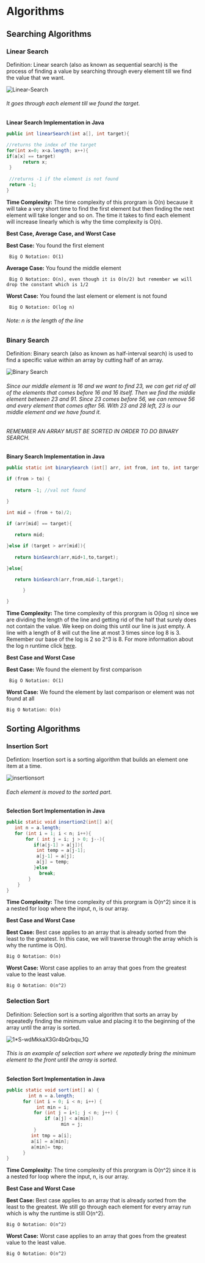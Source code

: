 # Algorithms

## Searching Algorithms

### Linear Search 

Definition: Linear search (also as known as sequential search) is the process of finding a value by searching through every element till we find the value that we want.

![Linear-Search](https://user-images.githubusercontent.com/42160652/71761075-d57d0800-2e94-11ea-88b9-98264291afa3.png)
###### It goes through each element till we found the target.

**Linear Search Implementation in Java**
```java
public int linearSearch(int a[], int target){

//returns the index of the target 
for(int x=0; x<a.length; x++){
if(a[x] == target)
      return x;
 }
 
 //returns -1 if the element is not found
 return -1;
}
```

**Time Complexity:** The time complexity of this prorgram is O(n) because it will take a very short time to find the first
element but then finding the next element will take longer and so on. The time it takes to find each element will increase linearly which is why the time complexity is O(n).

__Best Case, Average Case, and Worst Case__ 

**Best Case:** You found the first element                           
      
     Big O Notation: O(1)

**Average Case:** You found the middle element
     
     Big O Notation: O(n), even though it is O(n/2) but remember we will drop the constant which is 1/2

**Worst Case:** You found the last element or element is not found
     
     Big O Notation: O(log n)
   
###### Note: n is the length of the line
      
### Binary Search 

Definition: Binary search (also as known as half-interval search) is used to find a specific value within an array by cutting half of an array.

![Binary Search](https://www.geeksforgeeks.org/wp-content/uploads/Binary-Search.png)
###### Since our middle element is 16 and we want to find 23, we can get rid of all of the elements that comes before 16 and 16 itself. Then we find the middle element between 23 and 91. Since 23 comes before 56, we can remove 56 and every element that comes after 56. With 23 and 28 left, 23 is our middle element and we have found it.
###### REMEMBER AN ARRAY MUST BE SORTED IN ORDER TO DO BINARY SEARCH.

**Binary Search Implementation in Java**
```java
public static int binarySearch (int[] arr, int from, int to, int target) {

if (from > to) {
  
   return -1; //val not found 

}
  
int mid = (from + to)/2;

if (arr[mid] == target){

   return mid;

}else if (target > arr[mid]){
   
   return binSearch(arr,mid+1,to,target);

}else{

   return binSearch(arr,from,mid-1,target);

      }

}
```

**Time Complexity:** The time complexity of this prorgram is O(log n) since we are dividing the length of the line and getting rid of the half that surely does not contain the value. We keep on doing this until our line is just empty. A line with a length of 8 will cut the line at most 3 times since log 8 is 3. Remember our base of the log is 2 so 2^3 is 8. For more information about the log n runtime click [here](https://github.com/fayedraza/Big-O#olog-n-runtime).

__Best Case and Worst Case__

**Best Case:** We found the element by first comparison

     Big O Notation: O(1)

**Worst Case:** We found the element by last comparison or element was not found at all

    Big O Notation: O(n)
    
## Sorting Algorithms

### Insertion Sort

Defintion: Insertion sort is a sorting algorithm that builds an element one item at a time.

![insertionsort](https://user-images.githubusercontent.com/42160652/71878594-fb571680-30f9-11ea-963e-ee64d97c793c.png)

###### Each element is moved to the sorted part.

**Selection Sort Implementation in Java**
```java
public static void insertion2(int[] a){ 
   int n = a.length;
   for (int i = 1; i < n; i++){
       for ( int j = i; j > 0; j--){ 
          if(a[j-1] > a[j]){
           int temp = a[j-1];  
           a[j-1] = a[j];  
           a[j] = temp;
          }else 
            break;
        } 
    }
}
```

**Time Complexity:** The time complexity of this prorgram is O(n^2) since it is a nested for loop where the input, n, is our array.

__Best Case and Worst Case__

**Best Case:** Best case applies to an array that is already sorted from the least to the greatest. In this case, we will traverse through the array which is why the runtime is O(n).

    Big O Notation: O(n)

**Worst Case:** Worst case applies to an array that goes from the greatest value to the least value. 

    Big O Notation: O(n^2)

### Selection Sort

Definition: Selection sort is a sorting algorithm that sorts an array by repeatedly finding the minimum value and placing it to the beginning of the array until the array is sorted.

![1*S-wdMkkaX3Gr4bQrbqu_1Q](https://user-images.githubusercontent.com/42160652/71804432-6d175d80-3031-11ea-8f6f-6416142d2ec6.jpeg)

###### This is an example of selection sort where we repatedly bring the minimum element to the front until the array is sorted.

**Selection Sort Implementation in Java**
```java
public static void sort(int[] a) { 
        int n = a.length;
      for (int i = 0; i < n; i++) {
           int min = i;
          for (int j = i+1; j < n; j++) {
              if (a[j] < a[min]) 
                    min = j;
          }
         int tmp = a[i]; 
         a[i] = a[min]; 
         a[min]= tmp;
      } 
}
```

**Time Complexity:** The time complexity of this prorgram is O(n^2) since it is a nested for loop where the input, n, is our array.

__Best Case and Worst Case__

**Best Case:** Best case applies to an array that is already sorted from the least to the greatest. We still go through each element for every array run which is why the runtime is still O(n^2).

    Big O Notation: O(n^2)

**Worst Case:** Worst case applies to an array that goes from the greatest value to the least value. 

    Big O Notation: O(n^2)
